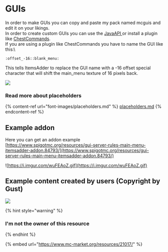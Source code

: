 # GUIs

In order to make GUIs you can copy and paste my pack named mcguis and edit it on your likings.\
In order to create custom GUIs you can use the [JavaAPI ](../../../developers/java-api/huds-guis.md)or install a plugin like [ChestCommands](https://dev.bukkit.org/projects/chest-commands).\
If you are using a plugin like ChestCommands you have to name the GUI like this:\


```
:offset_-16::blank_menu:
```

This tells ItemsAdder to replace the GUI name with a -16 offset special character that will shift the main\_menu texture of 16 pixels back.

![](<../../../.gitbook/assets/immagine (11).png>)

### &#x20;Read more about placeholders

{% content-ref url="font-images/placeholders.md" %}
[placeholders.md](font-images/placeholders.md)
{% endcontent-ref %}

## Example addon

Here you can get an addon example [https://www.spigotmc.org/resources/gui-server-rules-main-menu-itemsadder-addon.84793/](https://www.spigotmc.org/resources/gui-server-rules-main-menu-itemsadder-addon.84793/)



![https://i.imgur.com/wuFEAoZ.gif](https://i.imgur.com/wuFEAoZ.gif)

## Example content created by users (Copyright by Gust)

![](<../../../.gitbook/assets/immagine (110).png>)

{% hint style="warning" %}
### I'm not the owner of this resource
{% endhint %}

{% embed url="https://www.mc-market.org/resources/21017/" %}

